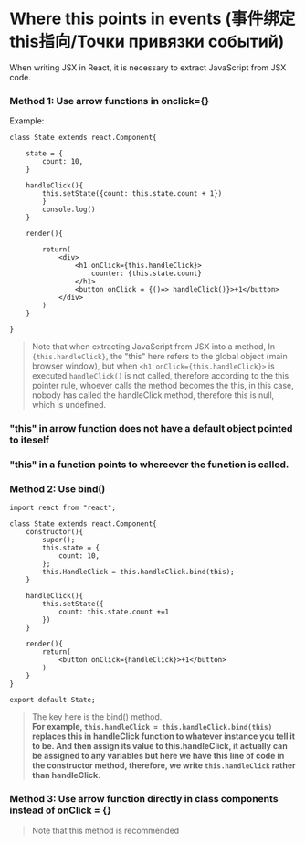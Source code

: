 # Where this points in events (事件绑定this指向/Точки привязки событий)
When writing JSX in React, it is necessary to extract JavaScript from JSX code.  
### Method 1: Use arrow functions in onclick={}
Example:  
```
class State extends react.Component{

    state = {
        count: 10,
    }
    
    handleClick(){
        this.setState({count: this.state.count + 1})
        }
        console.log()
    }

    render(){
       
        return(
            <div>
                <h1 onClick={this.handleClick}>
                    counter: {this.state.count}
                </h1>
                <button onClick = {()=> handleClick()}>+1</button>
            </div>
        )
    }

}
```
>Note that when extracting JavaScript from JSX into a method, In `{this.handleClick}`, the "this" here refers to the global object (main browser window), but when `<h1 onClick={this.handleClick}>` is executed `handleClick()` is not called, therefore according to the this pointer rule, whoever calls the method becomes the this, in this case, nobody has called the handleClick method, therefore this is null, which is undefined.  

### "this" in arrow function does not have a default object pointed to iteself  

### "this" in a function points to whereever the function is called.

### Method 2: Use bind()
```
import react from "react";

class State extends react.Component{
    constructor(){
        super();
        this.state = {
            count: 10,
        };
        this.HandleClick = this.handleClick.bind(this);
    }

    handleClick(){
        this.setState({
            count: this.state.count +=1
        })
    }

    render(){
        return(
            <button onClick={handleClick}>+1</button>
        )
    }
}

export default State;
```  
>The key here is the bind() method.  
>**For example, `this.handleClick = this.handleClick.bind(this)` replaces this in handleClick function to whatever instance you tell it to be. And then assign its value to this.handleClick, it actually can be assigned to any variables but here we have this line of code in the constructor method, therefore, we write `this.handleClick` rather than handleClick**.  

### Method 3: Use arrow function directly in class components instead of onClick = {}
>Note that this method is recommended